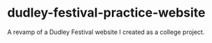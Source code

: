 # dudley-festival-practice-website
A revamp of a Dudley Festival website I created as a college project.
